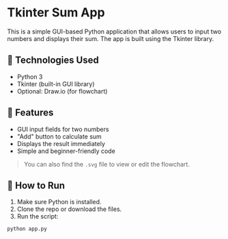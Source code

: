 # Tkinter Sum App

This is a simple GUI-based Python application that allows users to input two numbers and displays their sum. The app is built using the Tkinter library.

## 🧰 Technologies Used

- Python 3
- Tkinter (built-in GUI library)
- Optional: Draw.io (for flowchart)

## 🚀 Features

- GUI input fields for two numbers
- "Add" button to calculate sum
- Displays the result immediately
- Simple and beginner-friendly code


> You can also find the `.svg` file to view or edit the flowchart.

## 📝 How to Run

1. Make sure Python is installed.
2. Clone the repo or download the files.
3. Run the script:

```bash
python app.py
                 

